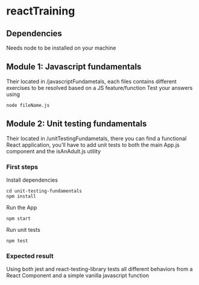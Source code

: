 # reactTraining

## Dependencies

Needs node to be installed on your machine

## Module 1: Javascript fundamentals

Their located in /javascriptFundametals, each files contains different exercises to be resolved based on a JS feature/function
Test your answers using

    node fileName.js
    
## Module 2: Unit testing fundamentals

Their located in /unitTestingFundametals, there you can find a functional React application, you'll have to add unit tests to both the main App.js component and the isAnAdult.js utility

### First steps

Install dependencies

    cd unit-testing-fundamentals
    npm install

Run the App

    npm start
    
Run unit tests

    npm test
    
 ### Expected result
 
 Using both jest and react-testing-library tests all different behaviors from a React Component and a simple vanilla javascript function
